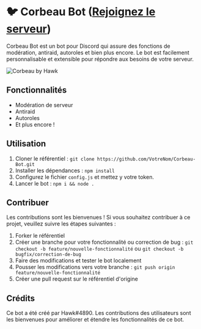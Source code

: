 # 🐦 Corbeau Bot ([Rejoignez le serveur](https://discord.gg/USYde8THV6))

Corbeau Bot est un bot pour Discord qui assure des fonctions de modération, antiraid, autoroles et bien plus encore. Le bot est facilement personnalisable et extensible pour répondre aux besoins de votre serveur.

![Corbeau by Hawk](https://media.discordapp.net/attachments/1102239362890072124/1102257197917929483/image.png?width=657&height=413)

## Fonctionnalités

- Modération de serveur
- Antiraid
- Autoroles
- Et plus encore !

## Utilisation

1. Cloner le référentiel : `git clone https://github.com/VotreNom/Corbeau-Bot.git`
2. Installer les dépendances : `npm install`
3. Configurez le fichier `config.js` et mettez y votre token.
4. Lancer le bot : `npm i && node .`

## Contribuer

Les contributions sont les bienvenues ! Si vous souhaitez contribuer à ce projet, veuillez suivre les étapes suivantes :

1. Forker le référentiel
2. Créer une branche pour votre fonctionnalité ou correction de bug : `git checkout -b feature/nouvelle-fonctionnalité` ou `git checkout -b bugfix/correction-de-bug`
3. Faire des modifications et tester le bot localement
4. Pousser les modifications vers votre branche : `git push origin feature/nouvelle-fonctionnalité`
5. Créer une pull request sur le référentiel d'origine

## Crédits

Ce bot a été créé par Hawk#4890. Les contributions des utilisateurs sont les bienvenues pour améliorer et étendre les fonctionnalités de ce bot.
